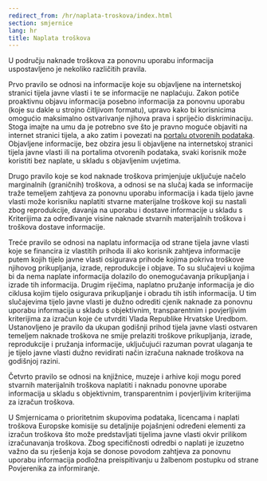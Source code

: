 ```yaml
---
redirect_from: /hr/naplata-troskova/index.html
section: smjernice
lang: hr
title: Naplata troškova
---
```


U području naknade troškova za ponovnu uporabu informacija uspostavljeno je nekoliko različitih pravila. 

Prvo pravilo se odnosi na informacije koje su objavljene na internetskoj stranici tijela javne vlasti i te se informacije ne naplaćuju. Zakon potiče proaktivnu objavu informacija posebno informacija za ponovnu uporabu (koje su dakle u strojno čitljivom formatu), upravo kako bi korisnicima omogućio maksimalno ostvarivanje njihova prava i spriječio diskriminaciju. Stoga imajte na umu da je potrebno sve što je pravno moguće objaviti na internet stranici tijela, a ako zatim i povezati na [portalu otvorenih podataka](http://data.gov.hr). Objavljene informacije, bez obzira jesu li objavljene na internetskoj stranici tijela javne vlasti ili na portalima otvorenih podataka, svaki korisnik može koristiti bez naplate, u skladu s objavljenim uvjetima.

Drugo pravilo koje se kod naknade troškova primjenjuje uključuje načelo marginalnih (graničnih) troškova, a odnosi se na slučaj kada se informacije traže temeljem zahtjeva za ponovnu uporabu informacija i kada tijelo javne vlasti može korisniku naplatiti stvarne materijalne troškove koji su nastali zbog reprodukcije, davanja na uporabu i dostave informacije u skladu s Kriterijima za određivanje visine naknade stvarnih materijalnih troškova i troškova dostave informacije.

Treće pravilo se odnosi na naplatu informacija od strane tijela javne vlasti koje se financira iz vlastitih prihoda ili ako korisnik zahtjeva informacije putem kojih tijelo javne vlasti osigurava prihode kojima pokriva troškove njihovog prikupljanja, izrade, reprodukcije i objave. To su slučajevi u kojima bi da nema naplate informacija dolazilo do onemogućavanja prikupljanja i izrade tih informacija. Drugim riječima, naplatno pružanje informacija je dio ciklusa kojim tijelo osigurava prikupljanje i obradu tih istih informacija. U tim slučajevima tijelo javne vlasti je dužno odrediti cjenik naknade za ponovnu uporabu informacija u skladu s objektivnim, transparentnim i povjerljivim kriterijima za izračun koje će utvrditi Vlada Republike Hrvatske Uredbom. Ustanovljeno je pravilo da ukupan godišnji prihod tijela javne vlasti ostvaren temeljem naknade troškova ne smije prelaziti troškove prikupljanja, izrade, reprodukcije i pružanja informacije, uključujući razuman povrat ulaganja te je tijelo javne vlasti dužno revidirati način izračuna naknade troškova na godišnjoj razini.

Četvrto pravilo se odnosi na knjižnice, muzeje i arhive koji mogu pored stvarnih materijalnih troškova naplatiti i naknadu ponovne uporabe informacija u skladu s objektivnim, transparentnim i povjerljivim kriterijima za izračun troškova.

U Smjernicama o prioritetnim skupovima podataka, licencama i naplati troškova Europske komisije su detaljnije pojašnjeni određeni elementi za izračun troškova što može predstavljati tijelima javne vlasti okvir prilikom izračunavanja troškova. Zbog specifičnosti odredbi o naplati je izuzetno važno da su rješenja koja se donose povodom zahtjeva za ponovnu uporabu informacija podložna preispitivanju u žalbenom postupku od strane Povjerenika za informiranje.